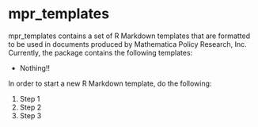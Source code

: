 <!-- README.md is generated from README.Rmd. Please edit that file -->
mpr\_templates
==============

mpr\_templates contains a set of R Markdown templates that are formatted to be used in documents produced by Mathematica Policy Research, Inc. Currently, the package contains the following templates:

-   Nothing!!

In order to start a new R Markdown template, do the following:

1.  Step 1
2.  Step 2
3.  Step 3
